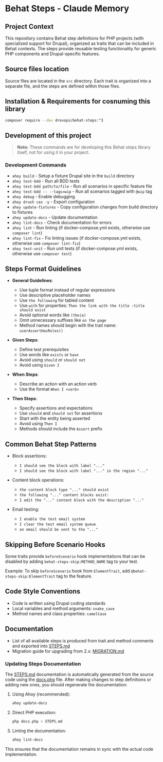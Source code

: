 # Behat Steps - Claude Memory

## Project Context
This repository contains Behat step definitions for PHP projects (with specialized support for Drupal), organized as traits that can be included in Behat contexts. The steps provide reusable testing functionality for generic PHP components and Drupal-specific features.

## Source files location

Source files are located in the `src` directory. Each trait is organized into a separate file, and the steps are defined within those files.


## Installation & Requirements for cosnuming this library
```bash
composer require --dev drevops/behat-steps:^3
```

## Development of this project

> **Note:** These commands are for developing this Behat steps library itself, not for using it in your project.

### Development Commands
- `ahoy build` - Setup a fixture Drupal site in the `build` directory
- `ahoy test-bdd` - Run all BDD tests
- `ahoy test-bdd path/to/file` - Run all scenarios in specific feature file
- `ahoy test-bdd -- --tags=wip` - Run all scenarios tagged with `@wip` tag
- `ahoy debug` - Enable debugging
- `ahoy drush cex -y` - Export configuration
- `ahoy update-fixtures` - Copy configuration changes from build directory to fixtures
- `ahoy update-docs` - Update documentation
- `ahoy lint-docs` - Check documentation for errors
- `ahoy lint` - Run linting (if docker-compose.yml exists, otherwise use `composer lint`)
- `ahoy lint-fix` - Fix linting issues (if docker-compose.yml exists, otherwise use `composer lint-fix`)
- `ahoy test-unit` - Run unit tests (if docker-compose.yml exists, otherwise use `composer test`)

## Steps Format Guidelines
- **General Guidelines**:
  - Use tuple format instead of regular expressions
  - Use descriptive placeholder names
  - Use `the following` for tabled content
  - Use `with` for properties: `Then the link with the title :title should exist`
  - Avoid optional words like `(the|a)`
  - Omit unnecessary suffixes like `on the page`
  - Method names should begin with the trait name: `userAssertHasRoles()`

- **Given Steps**:
  - Define test prerequisites
  - Use words like `exists` or `have`
  - Avoid using `should` or `should not`
  - Avoid using `Given I`

- **When Steps**:
  - Describe an action with an action verb
  - Use the format `When I <verb>`

- **Then Steps**:
  - Specify assertions and expectations
  - Use `should` and `should not` for assertions
  - Start with the entity being asserted
  - Avoid using `Then I`
  - Methods should include the `Assert` prefix

## Common Behat Step Patterns
- Block assertions:
  - `I should see the block with label "..."`
  - `I should see the block with label "..." in the region "..."`

- Content block operations:
  - `the content block type "..." should exist`
  - `the following "..." content blocks exist:`
  - `I edit the "..." content block with the description "..."`

- Email testing:
  - `I enable the test email system`
  - `I clear the test email system queue`
  - `an email should be sent to the "..."`

## Skipping Before Scenario Hooks
Some traits provide `beforeScenario` hook implementations that can be disabled by adding `behat-steps-skip:METHOD_NAME` tag to your test.

Example: To skip `beforeScenario` hook from `ElementTrait`, add `@behat-steps-skip:ElementTrait` tag to the feature.

## Code Style Conventions
- Code is written using Drupal coding standards
- Local variables and method arguments: `snake_case`
- Method names and class properties: `camelCase`

## Documentation
- List of all available steps is produced from trait and method comments and exported into [STEPS.md](STEPS.md)
- Migration guide for upgrading from 2.x: [MIGRATION.md](MIGRATION.md)

### Updating Steps Documentation
The [STEPS.md](STEPS.md) documentation is automatically generated from the source code using the [docs.php](docs.php) file. After making changes to step definitions or adding new ones, you should regenerate the documentation:

1. Using Ahoy (recommended):
   ```bash
   ahoy update-docs
   ```

2. Direct PHP execution:
   ```bash
   php docs.php > STEPS.md
   ```

3. Linting the documentation:
   ```bash
   ahoy lint-docs
   ```

This ensures that the documentation remains in sync with the actual code implementation.
